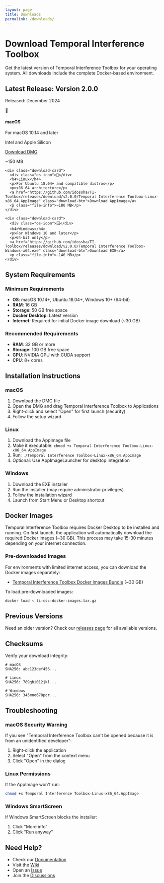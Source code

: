 ```yaml
---
layout: page
title: Downloads
permalink: /downloads/
---
```


# Download Temporal Interference Toolbox

Get the latest version of Temporal Interference Toolbox for your operating system. All downloads include the complete Docker-based environment.

<div class="download-section">
  <h2>Latest Release: Version 2.0.0</h2>
  <p>Released: December 2024</p>
  
  <div class="download-grid">
    <div class="download-card">
      <div class="os-icon">🍎</div>
      <h4>macOS</h4>
      <p>For macOS 10.14 and later</p>
      <p>Intel and Apple Silicon</p>
      <a href="https://github.com/idossha/TI-Toolbox/releases/download/v2.0.0/Temporal Interference Toolbox-macOS-universal.dmg" class="download-btn">Download DMG</a>
      <p class="file-info">~150 MB</p>
    </div>
    
    <div class="download-card">
      <div class="os-icon">🐧</div>
      <h4>Linux</h4>
      <p>For Ubuntu 18.04+ and compatible distros</p>
      <p>x86_64 architecture</p>
      <a href="https://github.com/idossha/TI-Toolbox/releases/download/v2.0.0/Temporal Interference Toolbox-Linux-x86_64.AppImage" class="download-btn">Download AppImage</a>
      <p class="file-info">~180 MB</p>
    </div>
    
    <div class="download-card">
      <div class="os-icon">🪟</div>
      <h4>Windows</h4>
      <p>For Windows 10 and later</p>
      <p>64-bit only</p>
      <a href="https://github.com/idossha/TI-Toolbox/releases/download/v2.0.0/Temporal Interference Toolbox-Windows-x64.exe" class="download-btn">Download EXE</a>
      <p class="file-info">~140 MB</p>
    </div>
  </div>
</div>

## System Requirements

### Minimum Requirements
- **OS**: macOS 10.14+, Ubuntu 18.04+, Windows 10+ (64-bit)
- **RAM**: 16 GB
- **Storage**: 50 GB free space
- **Docker Desktop**: Latest version
- **Internet**: Required for initial Docker image download (~30 GB)

### Recommended Requirements
- **RAM**: 32 GB or more
- **Storage**: 100 GB free space
- **GPU**: NVIDIA GPU with CUDA support
- **CPU**: 8+ cores

## Installation Instructions

### macOS
1. Download the DMG file
2. Open the DMG and drag Temporal Interference Toolbox to Applications
3. Right-click and select "Open" for first launch (security)
4. Follow the setup wizard

### Linux
1. Download the AppImage file
2. Make it executable: `chmod +x Temporal Interference Toolbox-Linux-x86_64.AppImage`
3. Run: `./Temporal Interference Toolbox-Linux-x86_64.AppImage`
4. Optional: Use AppImageLauncher for desktop integration

### Windows
1. Download the EXE installer
2. Run the installer (may require administrator privileges)
3. Follow the installation wizard
4. Launch from Start Menu or Desktop shortcut

## Docker Images

Temporal Interference Toolbox requires Docker Desktop to be installed and running. On first launch, the application will automatically download the required Docker images (~30 GB). This process may take 15-30 minutes depending on your internet connection.

### Pre-downloaded Images

For environments with limited internet access, you can download the Docker images separately:

- [Temporal Interference Toolbox Docker Images Bundle](https://github.com/idossha/TI-Toolbox/releases/download/v2.0.0/ti-csc-docker-images.tar.gz) (~30 GB)

To load pre-downloaded images:
```bash
docker load < ti-csc-docker-images.tar.gz
```

## Previous Versions

Need an older version? Check our [releases page](https://github.com/idossha/TI-Toolbox/releases) for all available versions.

## Checksums

Verify your download integrity:

```
# macOS
SHA256: abc123def456...

# Linux  
SHA256: 789ghi012jkl...

# Windows
SHA256: 345mno678pqr...
```

## Troubleshooting

### macOS Security Warning
If you see "Temporal Interference Toolbox can't be opened because it is from an unidentified developer":
1. Right-click the application
2. Select "Open" from the context menu
3. Click "Open" in the dialog

### Linux Permissions
If the AppImage won't run:
```bash
chmod +x Temporal Interference Toolbox-Linux-x86_64.AppImage
```

### Windows SmartScreen
If Windows SmartScreen blocks the installer:
1. Click "More info"
2. Click "Run anyway"

## Need Help?

- Check our [Documentation](/documentation)
- Visit the [Wiki](/wiki)
- Open an [Issue](https://github.com/idossha/TI-Toolbox/issues)
- Join the [Discussions](https://github.com/idossha/TI-Toolbox/discussions) 